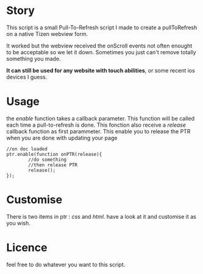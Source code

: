 Story
=====

This script is a small Pull-To-Refresh script I made to create a pullToRefresh on a native Tizen webview form.

It worked but the webview received the onScroll events not often enought to be acceptable so we let it down. 
Sometimes you just can't remove totally something you made.

**It can still be used for any website with touch abilities**, or some recent ios devices I guess.


Usage
=====

the *enable* function takes a callback parameter. This function will be called each time a pull-to-refresh is done.
This fonction also receive a *release* callback function as first parammeter. This enable you to release the PTR when you are done with updating your page


	//on doc loaded
	ptr.enable(function onPTR(release){
			//do something
			//then release PTR
			release();
	});
	

Customise
=========

There is two items in ptr : *css* and *html*. have a look at it and customise it as you wish.


Licence
=======

feel free to do whatever you want to this script.
